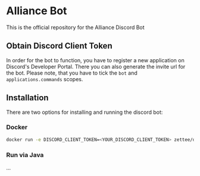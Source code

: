 # Alliance Bot
This is the official repository for the Alliance Discord Bot

## Obtain Discord Client Token
In order for the bot to function, you have to register a new application on Discord's Developer Portal.
There you can also generate the invite url for the bot. Please note, that you have to tick the `bot` and
``applications.commands`` scopes.
 
## Installation
There are two options for installing and running the discord bot:

### Docker

```bash
docker run -e DISCORD_CLIENT_TOKEN=<YOUR_DISCORD_CLIENT_TOKEN> zettee/discordbot
```

### Run via Java
...